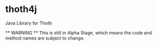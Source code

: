 thoth4j
=======

Java Library for Thoth


** WARNING **
This is still in Alpha Stage, which means the code and method names are subject to change.